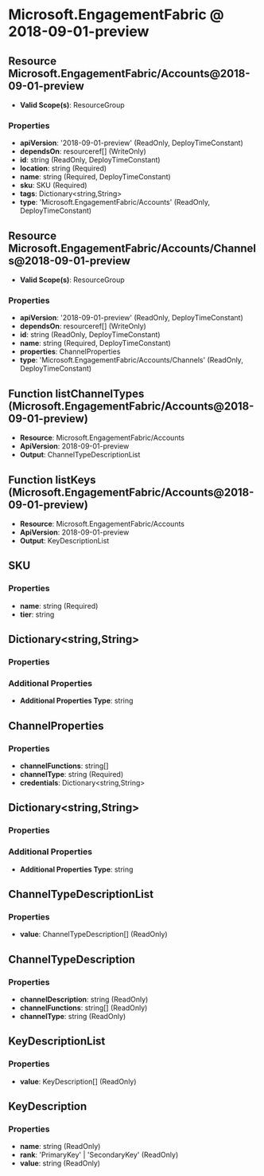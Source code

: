 # Microsoft.EngagementFabric @ 2018-09-01-preview

## Resource Microsoft.EngagementFabric/Accounts@2018-09-01-preview
* **Valid Scope(s)**: ResourceGroup
### Properties
* **apiVersion**: '2018-09-01-preview' (ReadOnly, DeployTimeConstant)
* **dependsOn**: resourceref[] (WriteOnly)
* **id**: string (ReadOnly, DeployTimeConstant)
* **location**: string (Required)
* **name**: string (Required, DeployTimeConstant)
* **sku**: SKU (Required)
* **tags**: Dictionary<string,String>
* **type**: 'Microsoft.EngagementFabric/Accounts' (ReadOnly, DeployTimeConstant)

## Resource Microsoft.EngagementFabric/Accounts/Channels@2018-09-01-preview
* **Valid Scope(s)**: ResourceGroup
### Properties
* **apiVersion**: '2018-09-01-preview' (ReadOnly, DeployTimeConstant)
* **dependsOn**: resourceref[] (WriteOnly)
* **id**: string (ReadOnly, DeployTimeConstant)
* **name**: string (Required, DeployTimeConstant)
* **properties**: ChannelProperties
* **type**: 'Microsoft.EngagementFabric/Accounts/Channels' (ReadOnly, DeployTimeConstant)

## Function listChannelTypes (Microsoft.EngagementFabric/Accounts@2018-09-01-preview)
* **Resource**: Microsoft.EngagementFabric/Accounts
* **ApiVersion**: 2018-09-01-preview
* **Output**: ChannelTypeDescriptionList

## Function listKeys (Microsoft.EngagementFabric/Accounts@2018-09-01-preview)
* **Resource**: Microsoft.EngagementFabric/Accounts
* **ApiVersion**: 2018-09-01-preview
* **Output**: KeyDescriptionList

## SKU
### Properties
* **name**: string (Required)
* **tier**: string

## Dictionary<string,String>
### Properties
### Additional Properties
* **Additional Properties Type**: string

## ChannelProperties
### Properties
* **channelFunctions**: string[]
* **channelType**: string (Required)
* **credentials**: Dictionary<string,String>

## Dictionary<string,String>
### Properties
### Additional Properties
* **Additional Properties Type**: string

## ChannelTypeDescriptionList
### Properties
* **value**: ChannelTypeDescription[] (ReadOnly)

## ChannelTypeDescription
### Properties
* **channelDescription**: string (ReadOnly)
* **channelFunctions**: string[] (ReadOnly)
* **channelType**: string (ReadOnly)

## KeyDescriptionList
### Properties
* **value**: KeyDescription[] (ReadOnly)

## KeyDescription
### Properties
* **name**: string (ReadOnly)
* **rank**: 'PrimaryKey' | 'SecondaryKey' (ReadOnly)
* **value**: string (ReadOnly)

